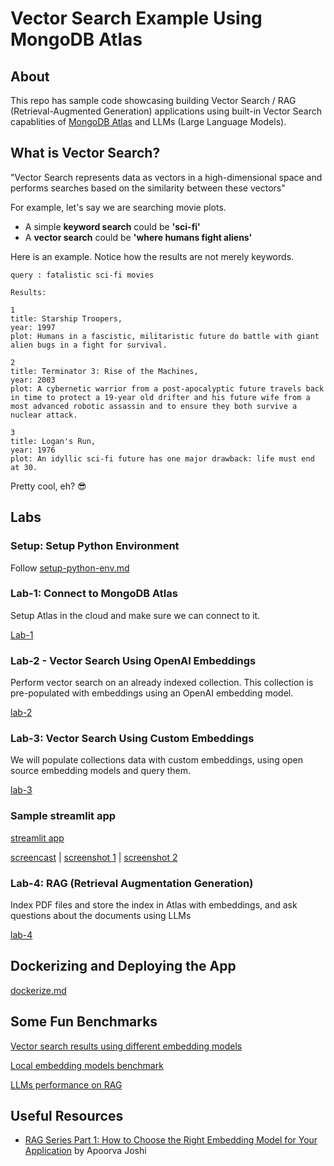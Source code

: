 # Vector Search Example Using MongoDB Atlas

## About

This repo has sample code showcasing  building Vector Search / RAG (Retrieval-Augmented Generation) applications using built-in Vector Search capablities of [MongoDB Atlas](https://www.mongodb.com/atlas) and LLMs (Large Language Models).


## What is Vector Search?

"Vector Search  represents data as vectors in a high-dimensional space and performs searches based on the similarity between these vectors"

For example, let's say we are searching movie plots.

- A simple **keyword search** could be **'sci-fi'**
- A **vector search** could be **'where humans fight aliens'**

Here is an example.  Notice how the results are not merely keywords.

```text
query : fatalistic sci-fi movies
```

```text
Results: 

1
title: Starship Troopers,
year: 1997
plot: Humans in a fascistic, militaristic future do battle with giant alien bugs in a fight for survival.

2
title: Terminator 3: Rise of the Machines,
year: 2003
plot: A cybernetic warrior from a post-apocalyptic future travels back in time to protect a 19-year old drifter and his future wife from a most advanced robotic assassin and to ensure they both survive a nuclear attack.

3
title: Logan's Run,
year: 1976
plot: An idyllic sci-fi future has one major drawback: life must end at 30.
```

Pretty cool, eh? 😎

## Labs

### Setup: Setup Python Environment

Follow [setup-python-env.md](setup-python-env.md)

### Lab-1: Connect to MongoDB Atlas

Setup Atlas in the cloud and make sure we can connect to it.

[Lab-1](lab-1-atlas-setup/README.md)



### Lab-2 - Vector Search Using OpenAI Embeddings

Perform vector search on an already indexed collection.  This collection is pre-populated with embeddings using an OpenAI embedding model.

[lab-2](lab-2-vector-search-openai/README.md)


### Lab-3: Vector Search Using Custom Embeddings

We will populate collections data with custom embeddings, using open source embedding models and query them.

[lab-3](lab-3-vector-search-custom/README.md)

### Sample streamlit app

[streamlit app](lab-2-vector-search-openai/vector-search-streamlit.py)

[screencast](https://drive.google.com/file/d/1pwuglLA7GTKqVlJSG-Tg-xubse6h0YP5/view?usp=drive_link) | [screenshot 1](images/streamlit-ui-2.png) | [screenshot 2](images/streamlit-ui-3b.png)


### Lab-4: RAG (Retrieval Augmentation Generation)

Index PDF files and store the index in Atlas with embeddings, and ask questions about the documents using LLMs

[lab-4](lab-4-rag/README.md)

## Dockerizing and Deploying the App

[dockerize.md](dockerize.md)

## Some Fun Benchmarks

[Vector search results using different embedding models](benchmark-search-results.md)

[Local embedding models benchmark](benchmark-embedding-models.md)

[LLMs performance on RAG](benchmark-LLMs.md)


## Useful Resources

- [RAG Series Part 1: How to Choose the Right Embedding Model for Your Application](https://www.mongodb.com/developer/products/atlas/choose-embedding-model-rag/) by Apoorva Joshi